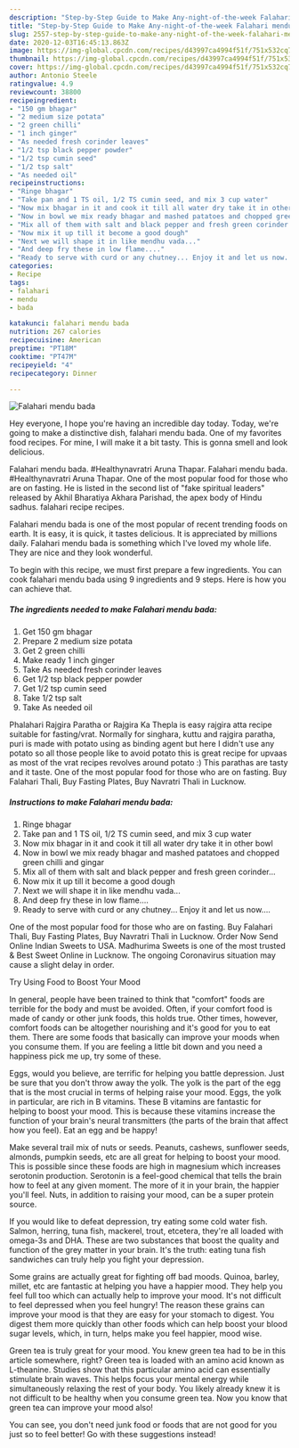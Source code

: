 ```yaml
---
description: "Step-by-Step Guide to Make Any-night-of-the-week Falahari mendu bada"
title: "Step-by-Step Guide to Make Any-night-of-the-week Falahari mendu bada"
slug: 2557-step-by-step-guide-to-make-any-night-of-the-week-falahari-mendu-bada
date: 2020-12-03T16:45:13.863Z
image: https://img-global.cpcdn.com/recipes/d43997ca4994f51f/751x532cq70/falahari-mendu-bada-recipe-main-photo.jpg
thumbnail: https://img-global.cpcdn.com/recipes/d43997ca4994f51f/751x532cq70/falahari-mendu-bada-recipe-main-photo.jpg
cover: https://img-global.cpcdn.com/recipes/d43997ca4994f51f/751x532cq70/falahari-mendu-bada-recipe-main-photo.jpg
author: Antonio Steele
ratingvalue: 4.9
reviewcount: 38800
recipeingredient:
- "150 gm bhagar"
- "2 medium size potata"
- "2 green chilli"
- "1 inch ginger"
- "As needed fresh corinder leaves"
- "1/2 tsp black pepper powder"
- "1/2 tsp cumin seed"
- "1/2 tsp salt"
- "As needed oil"
recipeinstructions:
- "Ringe bhagar"
- "Take pan and 1 TS oil, 1/2 TS cumin seed, and mix 3 cup water"
- "Now mix bhagar in it and cook it till all water dry take it in other bowl"
- "Now in bowl we mix ready bhagar and mashed patatoes and chopped green chilli and gingar"
- "Mix all of them with salt and black pepper and fresh green corinder..."
- "Now mix it up till it become a good dough"
- "Next we will shape it in like mendhu vada..."
- "And deep fry these in low flame...."
- "Ready to serve with curd or any chutney... Enjoy it and let us now...."
categories:
- Recipe
tags:
- falahari
- mendu
- bada

katakunci: falahari mendu bada 
nutrition: 267 calories
recipecuisine: American
preptime: "PT18M"
cooktime: "PT47M"
recipeyield: "4"
recipecategory: Dinner

---
```



![Falahari mendu bada](https://img-global.cpcdn.com/recipes/d43997ca4994f51f/751x532cq70/falahari-mendu-bada-recipe-main-photo.jpg)

Hey everyone, I hope you're having an incredible day today. Today, we're going to make a distinctive dish, falahari mendu bada. One of my favorites food recipes. For mine, I will make it a bit tasty. This is gonna smell and look delicious.

Falahari mendu bada. #Healthynavratri Aruna Thapar. Falahari mendu bada. #Healthynavratri Aruna Thapar. One of the most popular food for those who are on fasting. He is listed in the second list of &#34;fake spiritual leaders&#34; released by Akhil Bharatiya Akhara Parishad, the apex body of Hindu sadhus. falahari recipe recipes.

Falahari mendu bada is one of the most popular of recent trending foods on earth. It is easy, it is quick, it tastes delicious. It is appreciated by millions daily. Falahari mendu bada is something which I've loved my whole life. They are nice and they look wonderful.


To begin with this recipe, we must first prepare a few ingredients. You can cook falahari mendu bada using 9 ingredients and 9 steps. Here is how you can achieve that.

<!--inarticleads1-->

##### The ingredients needed to make Falahari mendu bada:

1. Get 150 gm bhagar
1. Prepare 2 medium size potata
1. Get 2 green chilli
1. Make ready 1 inch ginger
1. Take As needed fresh corinder leaves
1. Get 1/2 tsp black pepper powder
1. Get 1/2 tsp cumin seed
1. Take 1/2 tsp salt
1. Take As needed oil


Phalahari Rajgira Paratha or Rajgira Ka Thepla is easy rajgira atta recipe suitable for fasting/vrat. Normally for singhara, kuttu and rajgira paratha, puri is made with potato using as binding agent but here I didn&#39;t use any potato so all those people like to avoid potato this is great recipe for upvaas as most of the vrat recipes revolves around potato :) This parathas are tasty and it taste. One of the most popular food for those who are on fasting. Buy Falahari Thali, Buy Fasting Plates, Buy Navratri Thali in Lucknow. 

<!--inarticleads2-->

##### Instructions to make Falahari mendu bada:

1. Ringe bhagar
1. Take pan and 1 TS oil, 1/2 TS cumin seed, and mix 3 cup water
1. Now mix bhagar in it and cook it till all water dry take it in other bowl
1. Now in bowl we mix ready bhagar and mashed patatoes and chopped green chilli and gingar
1. Mix all of them with salt and black pepper and fresh green corinder...
1. Now mix it up till it become a good dough
1. Next we will shape it in like mendhu vada...
1. And deep fry these in low flame....
1. Ready to serve with curd or any chutney... Enjoy it and let us now....


One of the most popular food for those who are on fasting. Buy Falahari Thali, Buy Fasting Plates, Buy Navratri Thali in Lucknow. Order Now Send Online Indian Sweets to USA. Madhurima Sweets is one of the most trusted &amp; Best Sweet Online in Lucknow. The ongoing Coronavirus situation may cause a slight delay in order. 

Try Using Food to Boost Your Mood


In general, people have been trained to think that "comfort" foods are terrible for the body and must be avoided. Often, if your comfort food is made of candy or other junk foods, this holds true. Other times, however, comfort foods can be altogether nourishing and it's good for you to eat them. There are some foods that basically can improve your moods when you consume them. If you are feeling a little bit down and you need a happiness pick me up, try some of these.

Eggs, would you believe, are terrific for helping you battle depression. Just be sure that you don't throw away the yolk. The yolk is the part of the egg that is the most crucial in terms of helping raise your mood. Eggs, the yolk in particular, are rich in B vitamins. These B vitamins are fantastic for helping to boost your mood. This is because these vitamins increase the function of your brain's neural transmitters (the parts of the brain that affect how you feel). Eat an egg and be happy!

Make several trail mix of nuts or seeds. Peanuts, cashews, sunflower seeds, almonds, pumpkin seeds, etc are all great for helping to boost your mood. This is possible since these foods are high in magnesium which increases serotonin production. Serotonin is a feel-good chemical that tells the brain how to feel at any given moment. The more of it in your brain, the happier you'll feel. Nuts, in addition to raising your mood, can be a super protein source.

If you would like to defeat depression, try eating some cold water fish. Salmon, herring, tuna fish, mackerel, trout, etcetera, they're all loaded with omega-3s and DHA. These are two substances that boost the quality and function of the grey matter in your brain. It's the truth: eating tuna fish sandwiches can truly help you fight your depression. 

Some grains are actually great for fighting off bad moods. Quinoa, barley, millet, etc are fantastic at helping you have a happier mood. They help you feel full too which can actually help to improve your mood. It's not difficult to feel depressed when you feel hungry! The reason these grains can improve your mood is that they are easy for your stomach to digest. You digest them more quickly than other foods which can help boost your blood sugar levels, which, in turn, helps make you feel happier, mood wise.

Green tea is truly great for your mood. You knew green tea had to be in this article somewhere, right? Green tea is loaded with an amino acid known as L-theanine. Studies show that this particular amino acid can essentially stimulate brain waves. This helps focus your mental energy while simultaneously relaxing the rest of your body. You likely already knew it is not difficult to be healthy when you consume green tea. Now you know that green tea can improve your mood also!

You can see, you don't need junk food or foods that are not good for you just so to feel better! Go  with  these suggestions  instead!

